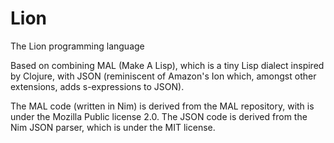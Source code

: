# Lion
The Lion programming language

Based on combining MAL (Make A Lisp), which is a tiny Lisp dialect inspired by Clojure, with JSON (reminiscent of Amazon's Ion which, amongst other extensions, adds s-expressions to JSON).

The MAL code (written in Nim) is derived from the MAL repository, with is under the Mozilla Public license 2.0.
The JSON code is derived from the Nim JSON parser, which is under the MIT license.

